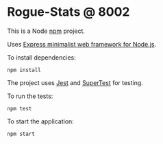 # Rogue-Stats @ 8002

This is a Node [npm](https://www.npmjs.com/) project.

Uses [Express minimalist web framework for Node.js](http://expressjs.com/).

To install dependencies:

    npm install

The project uses [Jest](https://jestjs.io/) and [SuperTest](https://github.com/ladjs/supertest) for testing.

To run the tests:

    npm test

To start the application:

    npm start

